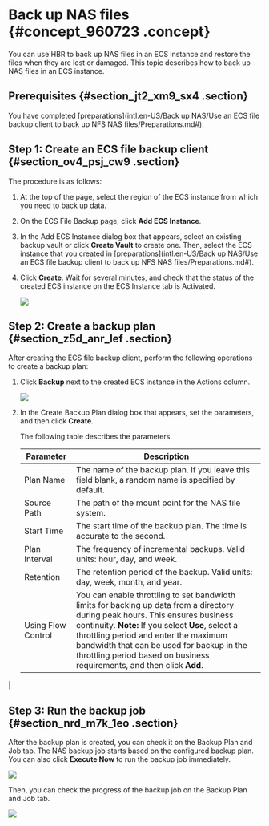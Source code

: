 # Back up NAS files {#concept_960723 .concept}

You can use HBR to back up NAS files in an ECS instance and restore the files when they are lost or damaged. This topic describes how to back up NAS files in an ECS instance.

## Prerequisites {#section_jt2_xm9_sx4 .section}

You have completed [preparations](intl.en-US/Back up NAS/Use an ECS file backup client to back up NFS NAS files/Preparations.md#).

## Step 1: Create an ECS file backup client {#section_ov4_psj_cw9 .section}

The procedure is as follows:

1.  At the top of the page, select the region of the ECS instance from which you need to back up data.
2.  On the ECS File Backup page, click **Add ECS Instance**.
3.  In the Add ECS Instance dialog box that appears, select an existing backup vault or click **Create Vault** to create one. Then, select the ECS instance that you created in [preparations](intl.en-US/Back up NAS/Use an ECS file backup client to back up NFS NAS files/Preparations.md#).
4.  Click **Create**. Wait for several minutes, and check that the status of the created ECS instance on the ECS Instance tab is Activated.

    ![](http://static-aliyun-doc.oss-cn-hangzhou.aliyuncs.com/assets/img/776277/156473474454136_en-US.jpg)


## Step 2: Create a backup plan {#section_z5d_anr_lef .section}

After creating the ECS file backup client, perform the following operations to create a backup plan:

1.  Click **Backup** next to the created ECS instance in the Actions column.

    ![](http://static-aliyun-doc.oss-cn-hangzhou.aliyuncs.com/assets/img/776277/156473474454138_en-US.jpg)

2.  In the Create Backup Plan dialog box that appears, set the parameters, and then click **Create**.

    The following table describes the parameters.

    |Parameter|Description|
    |---------|-----------|
    |Plan Name|The name of the backup plan. If you leave this field blank, a random name is specified by default.|
    |Source Path|The path of the mount point for the NAS file system.|
    |Start Time|The start time of the backup plan. The time is accurate to the second.|
    |Plan Interval|The frequency of incremental backups. Valid units: hour, day, and week.|
    |Retention|The retention period of the backup. Valid units: day, week, month, and year.|
    |Using Flow Control|You can enable throttling to set bandwidth limits for backing up data from a directory during peak hours. This ensures business continuity. **Note:** If you select **Use**, select a throttling period and enter the maximum bandwidth that can be used for backup in the throttling period based on business requirements, and then click **Add**.

 |


## Step 3: Run the backup job {#section_nrd_m7k_1eo .section}

After the backup plan is created, you can check it on the Backup Plan and Job tab. The NAS backup job starts based on the configured backup plan. You can also click **Execute Now** to run the backup job immediately.

![](http://static-aliyun-doc.oss-cn-hangzhou.aliyuncs.com/assets/img/776277/156473474454140_en-US.jpg)

Then, you can check the progress of the backup job on the Backup Plan and Job tab.

![](http://static-aliyun-doc.oss-cn-hangzhou.aliyuncs.com/assets/img/776277/156473474554142_en-US.jpg)

